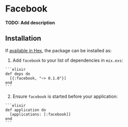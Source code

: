 # Facebook

**TODO: Add description**

## Installation

If [available in Hex](https://hex.pm/docs/publish), the package can be installed as:

  1. Add `facebook` to your list of dependencies in `mix.exs`:

    ```elixir
    def deps do
      [{:facebook, "~> 0.1.0"}]
    end
    ```

  2. Ensure `facebook` is started before your application:

    ```elixir
    def application do
      [applications: [:facebook]]
    end
    ```

